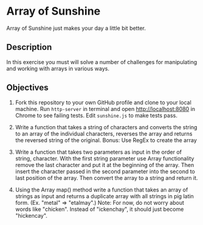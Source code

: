 # Array of Sunshine

Array of Sunshine just makes your day a little bit better.

## Description

In this exercise you must will solve a number of challenges for manipulating and working with arrays in various ways.

## Objectives

1. Fork this repository to your own GitHub profile and clone to your local machine. Run `http-server` in terminal and open [http://localhost:8080](http://localhost:8080) in Chrome to see failing tests.  Edit `sunshine.js` to make tests pass.

2. Write a function that takes a string of characters and converts the string to an array of the individual characters, reverses the array and returns the reversed string of the original. Bonus: Use RegEx to create the array

3. Write a function that takes two parameters as input in the order of string, character. With the first string parameter use Array functionality remove the last character and put it at the beginning of the array. Then insert the character passed in the second parameter into the second to last position of the array. Then convert the array to a string and return it.

4. Using the Array map() method write a function that takes an array of strings as input and
returns a duplicate array with all strings in pig latin form. (Ex. "metal" => "etalmay".) Note: For now, do not worry about words like "chicken". Instead of "ickenchay", it should just become "hickencay".
